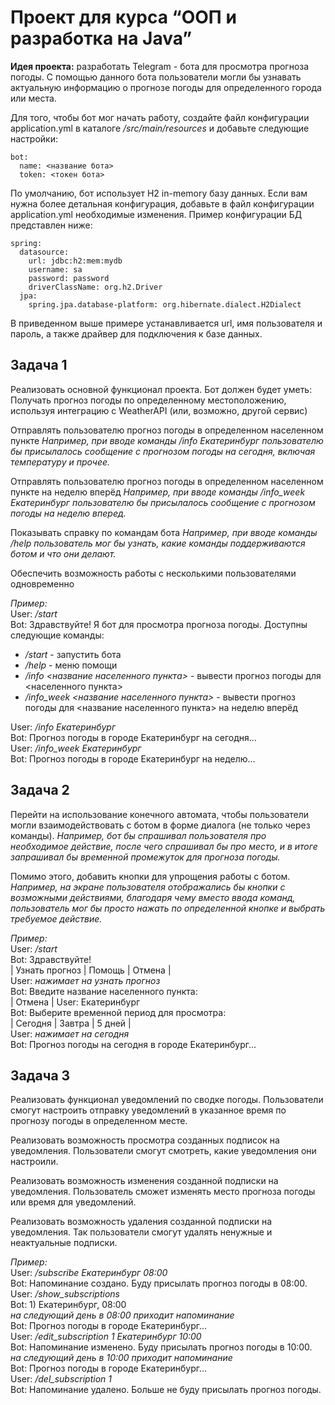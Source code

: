 # Проект для курса “ООП и разработка на Java”

**Идея проекта:** разработать Telegram - бота для просмотра прогноза погоды. С помощью данного бота пользователи могли бы узнавать актуальную информацию о прогнозе погоды для определенного города или места.

Для того, чтобы бот мог начать работу, создайте файл конфигурации application.yml в каталоге */src/main/resources* и добавьте следующие настройки:

```
bot:
  name: <название бота>
  token: <токен бота>
```

По умолчанию, бот использует H2 in-memory базу данных. Если вам нужна более детальная конфигурация, добавьте в файл
конфигурации application.yml необходимые изменения. Пример конфигурации БД представлен ниже:

```
spring:
  datasource:
    url: jdbc:h2:mem:mydb
    username: sa
    password: password
    driverClassName: org.h2.Driver
  jpa:
    spring.jpa.database-platform: org.hibernate.dialect.H2Dialect
```

В приведенном выше примере устанавливается url, имя пользователя и пароль, а также драйвер для подключения к базе 
данных.

## Задача 1

Реализовать основной функционал проекта. Бот должен будет уметь:
Получать прогноз погоды по определенному местоположению, используя интеграцию c WeatherAPI (или, возможно, другой сервис)

Отправлять пользователю прогноз погоды в определенном населенном пункте
_Например, при вводе команды /info Екатеринбург пользователю бы присылалось сообщение с прогнозом погоды на сегодня, включая температуру и прочее._

Отправлять пользователю прогноз погоды в определенном населенном пункте на неделю вперёд
_Например, при вводе команды /info_week Екатеринбург пользователю бы присылалось сообщение с прогнозом погоды на неделю вперед._

Показывать справку по командам бота
_Например, при вводе команды /help пользователь мог бы узнать, какие команды поддерживаются ботом и что они делают._

Обеспечить возможность работы с несколькими пользователями одновременно

_Пример:_  
User: _/start_  
Bot: Здравствуйте! Я бот для просмотра прогноза погоды. Доступны следующие команды:  
* _/start_ - запустить бота
* _/help_ - меню помощи
* _/info <название населенного пункта>_ - вывести прогноз погоды для <населенного пункта>
* _/info_week <название населенного пункта>_ - вывести прогноз погоды для <название населенного пункта> на неделю вперёд

User: _/info Екатеринбург_  
Bot: Прогноз погоды в городе Екатеринбург на сегодня…  
User: _/info_week Екатеринбург_  
Bot: Прогноз погоды в городе Екатеринбург на неделю…

## Задача 2

Перейти на использование конечного автомата, чтобы пользователи могли взаимодействовать с ботом в форме диалога (не только через команды).
_Например, бот бы спрашивал пользователя про необходимое действие, после чего спрашивал бы про место, и в итоге запрашивал бы временной промежуток для прогноза погоды._

Помимо этого, добавить кнопки для упрощения работы с ботом.
_Например, на экране пользователя отображались бы кнопки с возможными действиями, благодаря чему вместо ввода команд, пользователь мог бы просто нажать по определенной кнопке и выбрать требуемое действие._

_Пример:_  
User: _/start_  
Bot: Здравствуйте!  
| Узнать прогноз | Помощь | Отмена |  
User: *нажимает на узнать прогноз*  
Bot: Введите название населенного пункта:  
| Отмена |
User: Екатеринбург  
Bot: Выберите временной период для просмотра:  
| Сегодня | Завтра | 5 дней |  
User: *нажимает на сегодня*  
Bot: Прогноз погоды на сегодня в городе Екатеринбург…


## Задача 3

Реализовать функционал уведомлений по сводке погоды. Пользователи смогут настроить отправку уведомлений в указанное время по прогнозу погоды в определенном месте.

Реализовать возможность просмотра созданных подписок на уведомления. Пользователи смогут смотреть, какие уведомления они настроили.

Реализовать возможность изменения созданной подписки на уведомления. Пользователь сможет изменять место прогноза погоды или время для уведомлений.

Реализовать возможность удаления созданной подписки на уведомления. Так пользователи смогут удалять ненужные и неактуальные подписки.

_Пример:_  
User: _/subscribe Екатеринбург 08:00_  
Bot: Напоминание создано. Буду присылать прогноз погоды в 08:00.  
User: _/show_subscriptions_  
Bot: 1) Екатеринбург, 08:00  
_на следующий день в 08:00 приходит напоминание_  
Bot: Прогноз погоды в городе Екатеринбург…  
User: _/edit_subscription 1 Екатеринбург 10:00_  
Bot: Напоминание изменено. Буду присылать прогноз погоды в 10:00.   
_на следующий день в 10:00 приходит напоминание_  
Bot: Прогноз погоды в городе Екатеринбург…  
User: _/del_subscription 1_  
Bot: Напоминание удалено. Больше не буду присылать прогноз погоды.
